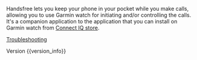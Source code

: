Handsfree lets you keep your phone in your pocket while you make calls, allowing you to use Garmin watch for initiating and/or controlling the calls. It's a companion application to the application that you can install on Garmin watch from [Connect IQ store](https://apps.garmin.com/en-US/apps/73107243-f322-4cf2-bb3d-78f2a4ee8920).

[Troubleshooting](link://onboarding_troubleshooting)

Version {{version_info}}
